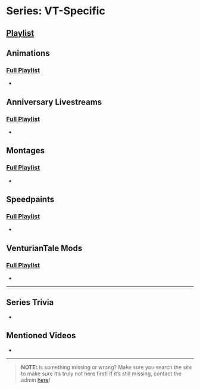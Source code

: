 # Series: VT-Specific
## [Playlist]()

 
## **Animations**  
### [Full Playlist](https://www.youtube.com/playlist?list=PLwljWXtmIKiS9e8P8yWyK9iexXWBXne-g)
- 
 
## **Anniversary Livestreams**  
### [Full Playlist](https://www.youtube.com/playlist?list=PLwljWXtmIKiSzbw3HuSRtnuR4-h_APaUT)
- 
 
## **Montages**  
### [Full Playlist](https://www.youtube.com/playlist?list=PLwljWXtmIKiQGXCslKRBC-PL9JASozwK8)
- 
 
## **Speedpaints**  
### [Full Playlist](https://www.youtube.com/playlist?list=PLwljWXtmIKiSwCvOKbYdriVjJhtO8PtZj)
- 
 
## **VenturianTale Mods**  
### [Full Playlist](https://www.youtube.com/playlist?list=PLwljWXtmIKiS3zW-4Fs03PStqBnzIFiI5)
- 

----
 
## Series Trivia
- 
 
## Mentioned Videos
- []()
 
----
 
> **NOTE:** Is something missing or wrong? Make sure you search the site to make sure it’s truly not here first! If it’s still missing, contact the admin [here](../chapter_2.html)!